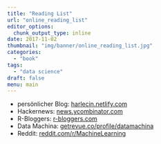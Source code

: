 ```yaml
---
title: "Reading List"
url: "online_reading_list"
editor_options: 
  chunk_output_type: inline
date: 2017-11-02
thumbnail: "img/banner/online_reading_list.jpg"
categories:
  - "book"
tags: 
  - "data science"
draft: false
menu: main
---
```


* persönlicher Blog: [harlecin.netlify.com](https://harlecin.netlify.com/)
* Hackernews: [news.ycombinator.com](https://news.ycombinator.com/)
* R-Bloggers: [r-bloggers.com](https://www.r-bloggers.com/)
* Data Machina: [getrevue.co/profile/datamachina](https://www.getrevue.co/profile/datamachina)
* Reddit: [reddit.com/r/MachineLearning](https://www.reddit.com/r/MachineLearning/)